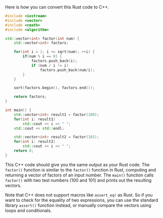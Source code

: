 Here is how you can convert this Rust code to C++.

```c++
#include <iostream>
#include <vector>
#include <cmath>
#include <algorithm>

std::vector<int> factor(int num) {
    std::vector<int> factors; 

    for(int i = 1; i <= sqrt(num); ++i) { 
        if(num % i == 0) {
            factors.push_back(i);
            if (num / i != i)
                factors.push_back(num/i);
        }
    }

    sort(factors.begin(), factors.end()); 

    return factors;
}

int main() {
    std::vector<int> result1 = factor(100); 
    for(int i: result1) 
        std::cout << i << " "; 
    std::cout << std::endl;

    std::vector<int> result2 = factor(101);
    for(int i: result2)
        std::cout << i << " ";
    return 0;
}
```
This C++ code should give you the same output as your Rust code. The `factor()` function is similar to the `factor()` function in Rust, computing and returning a vector of factors of an input number. The `main()` function calls `factor()` with two test numbers (100 and 101) and prints out the resulting vectors.

Note that C++ does not support macros like `assert_eq!` as Rust. So if you want to check for the equality of two expressions, you can use the standard library `assert()` function instead, or manually compare the vectors using loops and conditionals.
